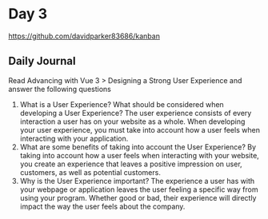 # Day 3
https://github.com/davidparker83686/kanban
## Daily Journal
Read Advancing with Vue 3 > Designing a Strong User Experience and answer the following questions
1. What is a User Experience? What should be considered when developing a User Experience?
The user experience consists of every interaction a user has on your website as a whole. When developing your user experience, you must take into account how a user feels when interacting with your application.
2. What are some benefits of taking into account the User Experience?
By taking into account how a user feels when interacting with your website, you create an experience that leaves a positive impression on user, customers, as well as potential customers.
3. Why is the User Experience important?
The experience a user has with your webpage or application leaves the user feeling a specific way from using your program. Whether good or bad, their experience will directly impact the way the user feels about the company.